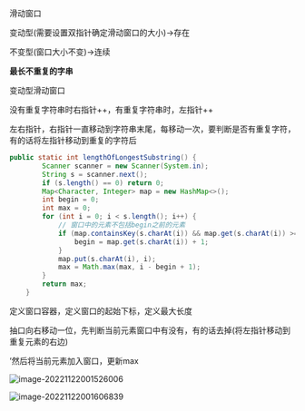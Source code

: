 滑动窗口

变动型(需要设置双指针确定滑动窗口的大小)->存在

不变型(窗口大小不变)->连续



**最长不重复的字串**

变动型滑动窗口

没有重复字符串时右指针++，有重复字符串时，左指针++



左右指针，右指针一直移动到字符串末尾，每移动一次，要判断是否有重复字符，有的话将左指针移动到重复的字符后

```Java
public static int lengthOfLongestSubstring() {
        Scanner scanner = new Scanner(System.in);
        String s = scanner.next();
        if (s.length() == 0) return 0;
        Map<Character, Integer> map = new HashMap<>();
        int begin = 0;
        int max = 0;
        for (int i = 0; i < s.length(); i++) {
            // 窗口中的元素不包括begin之前的元素
            if (map.containsKey(s.charAt(i)) && map.get(s.charAt(i)) >= begin) {
                begin = map.get(s.charAt(i)) + 1;
            }
            map.put(s.charAt(i), i);
            max = Math.max(max, i - begin + 1);
        }
        return max;
    }
```

定义窗口容器，定义窗口的起始下标，定义最大长度

抽口向右移动一位，先判断当前元素窗口中有没有，有的话去掉(将左指针移动到重复元素的右边)

’然后将当前元素加入窗口，更新max

![image-20221122001526006](C:\Users\11942\AppData\Roaming\Typora\typora-user-images\image-20221122001526006.png)

![image-20221122001606839](C:\Users\11942\AppData\Roaming\Typora\typora-user-images\image-20221122001606839.png)
